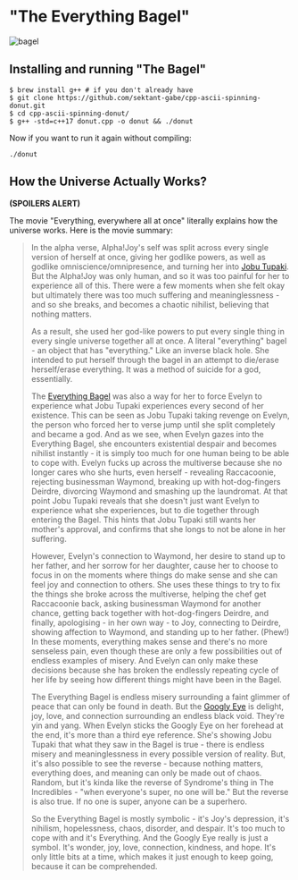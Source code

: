 # "The Everything Bagel"

![bagel](donut.gif)

## Installing and running "The Bagel"

```console
$ brew install g++ # if you don't already have
$ git clone https://github.com/sektant-gabe/cpp-ascii-spinning-donut.git
$ cd cpp-ascii-spinning-donut/
$ g++ -std=c++17 donut.cpp -o donut && ./donut
```

Now if you want to run it again without compiling: 

```console
./donut
```

## How the Universe Actually Works? 

**(SPOILERS ALERT)**

The movie "Everything, everywhere all at once" literally explains how the universe works. Here is the movie summary:

> In the alpha verse, Alpha!Joy's self was split across every single version of herself at once, giving her godlike powers, as well as godlike omniscience/omnipresence, and turning her into [Jobu Tupaki](https://www.reddit.com/search/?q=Jobu+Tupaki+meaning&cId=53b5a63c-4b89-4837-b4df-0f1fe792ca5b&iId=15637066-06e4-4e99-8dec-cb05439dbffb). But the Alpha!Joy was only human, and so it was too painful for her to experience all of this. There were a few moments when she felt okay but ultimately there was too much suffering and meaninglessness - and so she breaks, and becomes a chaotic nihilist, believing that nothing matters.
> 
> As a result, she used her god-like powers to put every single thing in every single universe together all at once. A literal "everything" bagel - an object that has "everything." Like an inverse black hole. She intended to put herself through the bagel in an attempt to die/erase herself/erase everything. It was a method of suicide for a god, essentially.
> 
> The [Everything Bagel](https://www.reddit.com/search/?q=Everything+Bagel+meaning&cId=b6f4ca32-7db8-4169-bf6b-8b227140f92a&iId=851b2ed8-5208-46ae-b675-b51e937191ae) was also a way for her to force Evelyn to experience what Jobu Tupaki experiences every second of her existence. This can be seen as Jobu Tupaki taking revenge on Evelyn, the person who forced her to verse jump until she split completely and became a god. And as we see, when Evelyn gazes into the Everything Bagel, she encounters existential despair and becomes nihilist instantly - it is simply too much for one human being to be able to cope with. Evelyn fucks up across the multiverse because she no longer cares who she hurts, even herself - revealing Raccacoonie, rejecting businessman Waymond, breaking up with hot-dog-fingers Deirdre, divorcing Waymond and smashing up the laundromat. At that point Jobu Tupaki reveals that she doesn't just want Evelyn to experience what she experiences, but to die together through entering the Bagel. This hints that Jobu Tupaki still wants her mother's approval, and confirms that she longs to not be alone in her suffering.
> 
> However, Evelyn's connection to Waymond, her desire to stand up to her father, and her sorrow for her daughter, cause her to choose to focus in on the moments where things do make sense and she can feel joy and connection to others. She uses these things to try to fix the things she broke across the multiverse, helping the chef get Raccacoonie back, asking businessman Waymond for another chance, getting back together with hot-dog-fingers Deirdre, and finally, apologising - in her own way - to Joy, connecting to Deirdre, showing affection to Waymond, and standing up to her father. (Phew!) In these moments, everything makes sense and there's no more senseless pain, even though these are only a few possibilities out of endless examples of misery. And Evelyn can only make these decisions because she has broken the endlessly repeating cycle of her life by seeing how different things might have been in the Bagel.
> 
> The Everything Bagel is endless misery surrounding a faint glimmer of peace that can only be found in death. But the [Googly Eye](https://www.reddit.com/search/?q=Googly+Eye+meaning&cId=194b65d4-bc53-40ba-b3d9-d51329295dad&iId=ec2ff9ff-374b-410a-bb4a-0ee9e94d86fa) is delight, joy, love, and connection surrounding an endless black void. They're yin and yang. When Evelyn sticks the Googly Eye on her forehead at the end, it's more than a third eye reference. She's showing Jobu Tupaki that what they saw in the Bagel is true - there is endless misery and meaninglessness in every possible version of reality. But, it's also possible to see the reverse - because nothing matters, everything does, and meaning can only be made out of chaos. Random, but it's kinda like the reverse of Syndrome's thing in The Incredibles - "when everyone's super, no one will be." But the reverse is also true. If no one is super, anyone can be a superhero.
> 
> So the Everything Bagel is mostly symbolic - it's Joy's depression, it's nihilism, hopelessness, chaos, disorder, and despair. It's too much to cope with and it's Everything. And the Googly Eye really is just a symbol. It's wonder, joy, love, connection, kindness, and hope. It's only little bits at a time, which makes it just enough to keep going, because it can be comprehended.
